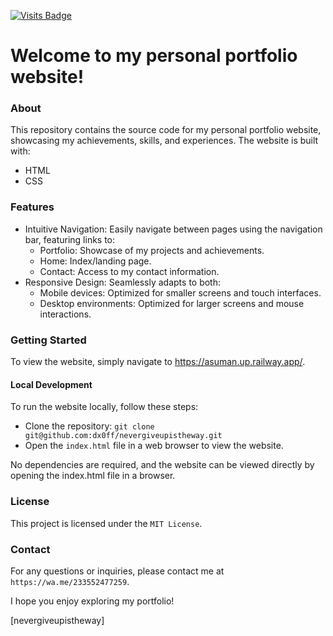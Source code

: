 [![Visits Badge](https://badges.pufler.dev/visits/dx0ff/nevergiveupistheway)](https://asuman.up.railway.app/)

# Welcome to my personal portfolio website!

### About

This repository contains the source code for my personal portfolio website, showcasing my achievements, skills, and experiences. The website is built with:

- HTML
- CSS


### Features


- Intuitive Navigation: Easily navigate between pages using the navigation bar, featuring links to:
    - Portfolio: Showcase of my projects and achievements.
    - Home: Index/landing page.
    - Contact: Access to my contact information.
- Responsive Design: Seamlessly adapts to both:
    - Mobile devices: Optimized for smaller screens and touch interfaces.
    - Desktop environments: Optimized for larger screens and mouse interactions.


### Getting Started

To view the website, simply navigate to https://asuman.up.railway.app/.

#### Local Development

To run the website locally, follow these steps:

- Clone the repository: `git clone git@github.com:dx0ff/nevergiveupistheway.git`
- Open the `index.html` file in a web browser to view the website.

No dependencies are required, and the website can be viewed directly by opening the index.html file in a browser.


### License

This project is licensed under the `MIT License`.


### Contact

For any questions or inquiries, please contact me at `https://wa.me/233552477259`.


I hope you enjoy exploring my portfolio!

[nevergiveupistheway]